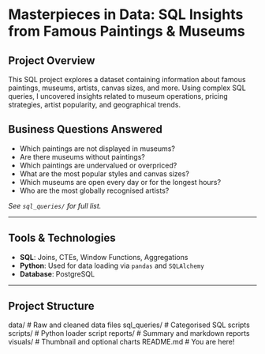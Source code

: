 # Masterpieces in Data: SQL Insights from Famous Paintings & Museums

##  Project Overview
This SQL project explores a dataset containing information about famous paintings, museums, artists, canvas sizes, and more. Using complex SQL queries, I uncovered insights related to museum operations, pricing strategies, artist popularity, and geographical trends.


##  Business Questions Answered
- Which paintings are not displayed in museums?
- Are there museums without paintings?
- Which paintings are undervalued or overpriced?
- What are the most popular styles and canvas sizes?
- Which museums are open every day or for the longest hours?
- Who are the most globally recognised artists?

_See `sql_queries/` for full list._

---

##  Tools & Technologies
- **SQL**: Joins, CTEs, Window Functions, Aggregations
- **Python**: Used for data loading via `pandas` and `SQLAlchemy`
- **Database**: PostgreSQL

---

##  Project Structure

data/               # Raw and cleaned data files
sql_queries/        # Categorised SQL scripts
scripts/            # Python loader script
reports/            # Summary and markdown reports
visuals/            # Thumbnail and optional charts
README.md           # You are here!
